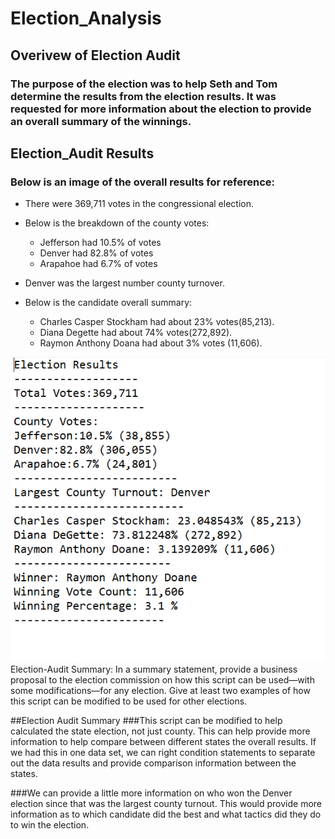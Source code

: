 # Election_Analysis
## Overivew of Election Audit
### The purpose of the election was to help Seth and Tom determine the results from the election results. It was requested for more information about the election to provide an overall summary of the winnings. 

## Election_Audit Results
### Below is an image of the overall results for reference: 
* There were 369,711 votes in the congressional election.
* Below is the breakdown of the county votes:
    * Jefferson had 10.5% of votes 
    * Denver had 82.8% of votes
   * Arapahoe had 6.7% of votes
  
* Denver was the largest number county turnover.

* Below is the candidate overall summary:
   * Charles Casper Stockham had about 23% votes(85,213).
   * Diana Degette had about 74% votes(272,892). 
   * Raymon Anthony Doana had about 3% votes (11,606). 
 
![image](Results.png)
Election-Audit Summary: In a summary statement, provide a business proposal to the election commission on how this script can be used—with some modifications—for any election. Give at least two examples of how this script can be modified to be used for other elections.


##Election Audit Summary
###This script can be modified to help calculated the state election, not just county.  This can help provide more information to help compare between different states the overall results.  If we had this in one data set, we can right condition statements to separate out the data results and provide comparison information between the states. 

###We can provide a little more information on who won the Denver election since that was the largest county turnout.  This would provide more information as to which candidate did the best and what tactics did they do to win the election. 
